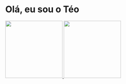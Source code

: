# Olá, eu sou o Téo

<div>
  <a href="https://github.com/TeoCalvo">
  <img height="180em" src="https://github-readme-stats.vercel.app/api?username=TeoCalvo&show_icons=true&theme=dark&include_all_commits=true&count_private=true"/>
  <img height="180em" src="https://github-readme-stats.vercel.app/api/top-langs/?username=TeoCalvo&layout=compact&langs_count=7&theme=dark"/>
</div>
